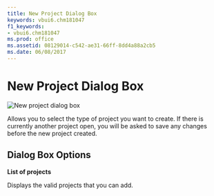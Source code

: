 ```yaml
---
title: New Project Dialog Box
keywords: vbui6.chm181047
f1_keywords:
- vbui6.chm181047
ms.prod: office
ms.assetid: 08129014-c542-ae31-66ff-8dd4a88a2cb5
ms.date: 06/08/2017
---
```



# New Project Dialog Box


![New project dialog box](images/va5lx01_ZA01201777.gif)



Allows you to select the type of project you want to create. If there is currently another project open, you will be asked to save any changes before the new project created.

## Dialog Box Options

 **List of projects**

Displays the valid projects that you can add.


